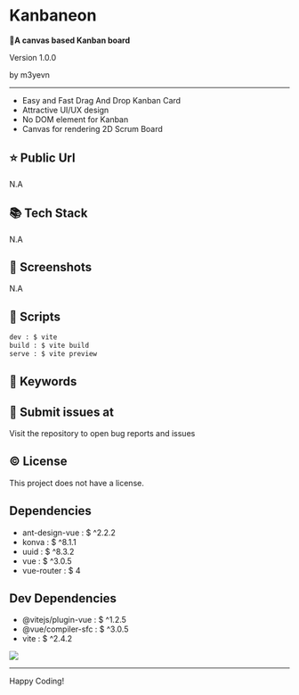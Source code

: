 # Kanbaneon

**📌A canvas based Kanban board**

<p>Version 1.0.0</p>
<p>by m3yevn</p>

<hr/>

 - Easy and Fast Drag And Drop Kanban Card
 - Attractive UI/UX design
 - No DOM element for Kanban
 - Canvas for rendering 2D Scrum Board




## ⭐ Public Url

N.A

## 📚 Tech Stack

N.A

## 📸 Screenshots

N.A

## 📜 Scripts

```sh
dev : $ vite
build : $ vite build
serve : $ vite preview

```

## 🔑 Keywords



## 👾 Submit issues at

Visit the repository to open bug reports and issues

## ©️ License

This project does not have a license.

## Dependencies

 - ant-design-vue : $ ^2.2.2
 - konva : $ ^8.1.1
 - uuid : $ ^8.3.2
 - vue : $ ^3.0.5
 - vue-router : $ 4


## Dev Dependencies

 - @vitejs/plugin-vue : $ ^1.2.5
 - @vue/compiler-sfc : $ ^3.0.5
 - vite : $ ^2.4.2


<img src="https://cdn.dribbble.com/users/2401141/screenshots/5487982/developers-gif-showcase.gif"/>

<hr/>
Happy Coding!
